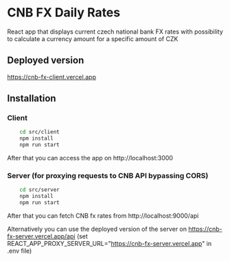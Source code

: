 # CNB FX Daily Rates

React app that displays current czech national bank FX rates with possibility to calculate a currency amount for a specific amount of CZK

## Deployed version

https://cnb-fx-client.vercel.app

## Installation

### Client

```bash
    cd src/client
    npm install
    npm run start
```

After that you can access the app on http://localhost:3000

### Server (for proxying requests to CNB API bypassing CORS)

```bash
    cd src/server
    npm install
    npm run start
```

After that you can fetch CNB fx rates from http://localhost:9000/api

Alternatively you can use the deployed version of the server on https://cnb-fx-server.vercel.app/api (set REACT_APP_PROXY_SERVER_URL="https://cnb-fx-server.vercel.app" in .env file)
